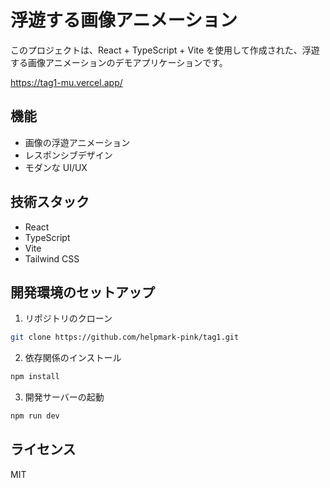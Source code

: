# 浮遊する画像アニメーション

このプロジェクトは、React + TypeScript + Vite を使用して作成された、浮遊する画像アニメーションのデモアプリケーションです。

https://tag1-mu.vercel.app/


## 機能

- 画像の浮遊アニメーション
- レスポンシブデザイン
- モダンな UI/UX

## 技術スタック

- React
- TypeScript
- Vite
- Tailwind CSS

## 開発環境のセットアップ

1. リポジトリのクローン

```bash
git clone https://github.com/helpmark-pink/tag1.git
```

2. 依存関係のインストール

```bash
npm install
```

3. 開発サーバーの起動

```bash
npm run dev
```

## ライセンス

MIT
